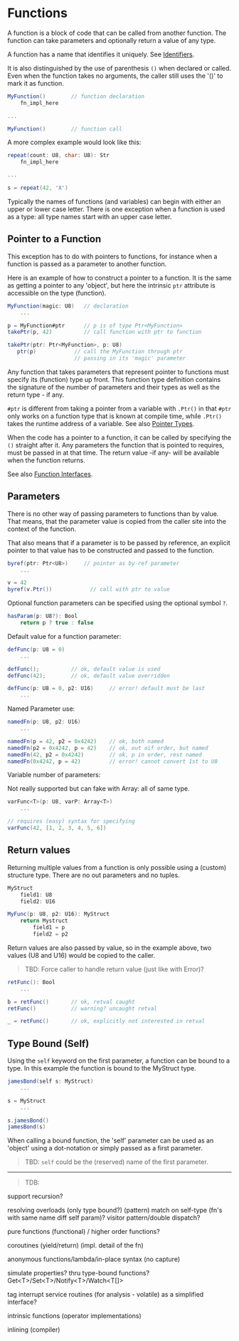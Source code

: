 # Functions

A function is a block of code that can be called from another function. The function can take parameters and optionally return a value of any type.

A function has a name that identifies it uniquely. See [Identifiers](../lexical/identifiers.md).

It is also distinguished by the use of parenthesis `()` when declared or called. Even when the function takes no arguments, the caller still uses the '()' to mark it as function.

```C#
MyFunction()        // function declaration
    fn_impl_here

...

MyFunction()        // function call
```

A more complex example would look like this:

```C#
repeat(count: U8, char: U8): Str
    fn_impl_here

...

s = repeat(42, 'X')
```

Typically the names of functions (and variables) can begin with either an upper or lower case letter. There is one exception when a function is used as a type: all type names start with an upper case letter.

## Pointer to a Function

This exception has to do with pointers to functions, for instance when a function is passed as a parameter to another function.

Here is an example of how to construct a pointer to a function. It is the same as getting a pointer to any 'object', but here the intrinsic `ptr` attribute is accessible on the type (function).

```C#
MyFunction(magic: U8)   // declaration
    ...

p = MyFunction#ptr      // p is of type Ptr<MyFunction>
takePtr(p, 42)          // call function with ptr to function

takePtr(ptr: Ptr<MyFunction>, p: U8)
   ptr(p)            // call the MyFunction through ptr
                     // passing in its 'magic' parameter
```

Any function that takes parameters that represent pointer to functions must specify its (function) type up front. This function type definition contains the signature of the number of parameters and their types as well as the return type - if any.

`#ptr` is different from taking a pointer from a variable with `.Ptr()` in that `#ptr` only works on a function type that is known at compile time, while `.Ptr()` takes the runtime address of a variable. See also [Pointer Types](./types.md).

When the code has a pointer to a function, it can be called by specifying the `()` straight after it. Any parameters the function that is pointed to requires, must be passed in at that time. The return value -if any- will be available when the function returns.

See also [Function Interfaces](interfaces.md).

## Parameters

There is no other way of passing parameters to functions than by value. That means, that the parameter value is copied from the caller site into the context of the function.

That also means that if a parameter is to be passed by reference, an explicit pointer to that value has to be constructed and passed to the function.

```C#
byref(ptr: Ptr<U8>)     // pointer as by-ref parameter
    ...

v = 42
byref(v.Ptr())            // call with ptr to value
```

Optional function parameters can be specified using the optional symbol `?`.

```C#
hasParam(p: U8?): Bool
    return p ? true : false
```

Default value for a function parameter:

```C#
defFunc(p: U8 = 0)
    ...

defFunc();          // ok, default value is used
defFunc(42);        // ok, default value overridden

defFunc(p: U8 = 0, p2: U16)     // error! default must be last
    ...
```

Named Parameter use:

```C#
namedFn(p: U8, p2: U16)
    ...

namedFn(p = 42, p2 = 0x4242)    // ok, both named
namedFn(p2 = 0x4242, p = 42)    // ok, out oif order, but named
namedFn(42, p2 = 0x4242)        // ok, p in order, rest named
namedFn(0x4242, p = 42)         // error! cannot convert 1st to U8

```

Variable number of parameters:

Not really supported but can fake with Array: all of same type.

```C#
varFunc<T>(p: U8, varP: Array<T>)
    ...

// requires (easy) syntax for specifying
varFunc(42, [1, 2, 3, 4, 5, 6])
```

## Return values

Returning multiple values from a function is only possible using a (custom) structure type. There are no out parameters and no tuples.

```C#
MyStruct
    field1: U8
    field2: U16

MyFunc(p: U8, p2: U16): MyStruct
    return Mystruct
        field1 = p
        field2 = p2
```

Return values are also passed by value, so in the example above, two values (U8 and U16) would be copied to the caller.

> TBD: Force caller to handle return value (just like with Error)?

```C#
retFunc(): Bool
    ...

b = retFunc()       // ok, retval caught
retFunc()           // warning? uncaught retval

_ = retFunc()       // ok, explicitly not interested in retval
```

## Type Bound (Self)

Using the `self` keyword on the first parameter, a function can be bound to a type. In this example the function is bound to the MyStruct type.

```C#
jamesBond(self s: MyStruct)
    ...

s = MyStruct
    ...

s.jamesBond()
jamesBond(s)
```

When calling a bound function, the 'self' parameter can be used as an 'object' using a dot-notation or simply passed as a first parameter.

> TBD: `self` could be the (reserved) name of the first parameter.

---

> TDB:

support recursion?

resolving overloads (only type bound?) (pattern) match on self-type (fn's with same name diff self param)? visitor pattern/double dispatch?

pure functions (functional) / higher order functions?

coroutines (yield/return) (impl. detail of the fn)

anonymous functions/lambda/in-place syntax (no capture)

simulate properties? thru type-bound functions?
Get\<T>/Set\<T>/Notify\<T>/Watch\<T[]>

tag interrupt service routines (for analysis - volatile) as a simplified interface?

intrinsic functions (operator implementations)

inlining (compiler)
